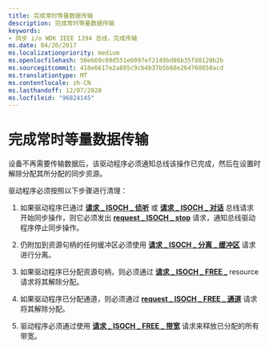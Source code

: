 ```yaml
---
title: 完成常时等量数据传输
description: 完成常时等量数据传输
keywords:
- 同步 i/o WDK IEEE 1394 总线，完成传输
ms.date: 04/20/2017
ms.localizationpriority: medium
ms.openlocfilehash: 50e669c09d551e6097ef2149bd86b35f80120b2b
ms.sourcegitcommit: 418e6617e2a695c9cb4b37b5b60e264760858acd
ms.translationtype: MT
ms.contentlocale: zh-CN
ms.lasthandoff: 12/07/2020
ms.locfileid: "96824145"
---
```

# <a name="completing-an-isochronous-data-transfer"></a>完成常时等量数据传输





设备不再需要传输数据后，该驱动程序必须通知总线该操作已完成，然后在设置时解除分配其所分配的同步资源。

驱动程序必须按照以下步骤进行清理：

1.  如果驱动程序已通过 [**请求 \_ ISOCH \_ 侦听**](https://msdn.microsoft.com/library/windows/hardware/ff537655) 或 [**请求 \_ ISOCH \_ 对话**](https://msdn.microsoft.com/library/windows/hardware/ff537660) 总线请求开始同步操作，则它必须发出 [**request \_ ISOCH \_ stop**](https://msdn.microsoft.com/library/windows/hardware/ff537659) 请求，通知总线驱动程序停止同步操作。

2.  仍附加到资源句柄的任何缓冲区必须使用 [**请求 \_ ISOCH \_ 分离 \_ 缓冲区**](https://msdn.microsoft.com/library/windows/hardware/ff537651) 请求进行分离。

3.  如果驱动程序已分配资源句柄，则必须通过 [**请求 \_ ISOCH \_ FREE \_**](https://msdn.microsoft.com/library/windows/hardware/ff537654) resource 请求将其解除分配。

4.  如果驱动程序已分配通道，则必须通过 [**request \_ ISOCH \_ FREE \_ 通道**](https://msdn.microsoft.com/library/windows/hardware/ff537653) 请求将其解除分配。

5.  驱动程序必须通过使用 [**请求 \_ ISOCH \_ FREE \_ 带宽**](https://msdn.microsoft.com/library/windows/hardware/ff537652) 请求来释放已分配的所有带宽。

 

 




